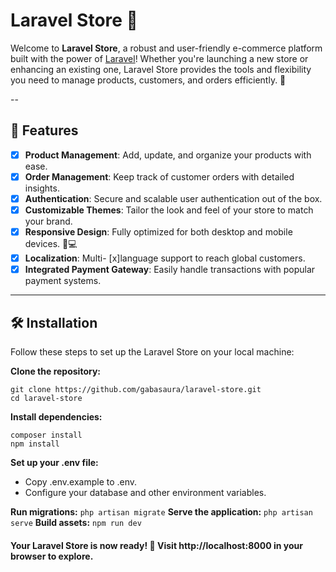 # Laravel Store 🛒

Welcome to **Laravel Store**, a robust and user-friendly e-commerce platform built with the power of [Laravel](https://laravel.com/)! Whether you're launching a new store or enhancing an existing one, Laravel Store provides the tools and flexibility you need to manage products, customers, and orders efficiently. 🚀

--

## 🌟 Features

- [x] **Product Management**: Add, update, and organize your products with ease.
- [x] **Order Management**: Keep track of customer orders with detailed insights.
- [x] **Authentication**: Secure and scalable user authentication out of the box.
- [x] **Customizable Themes**: Tailor the look and feel of your store to match your brand.
- [x] **Responsive Design**: Fully optimized for both desktop and mobile devices. 📱💻
- [x] **Localization**: Multi- [x]language support to reach global customers.
- [x] **Integrated Payment Gateway**: Easily handle transactions with popular payment systems.

---

## 🛠️ Installation

Follow these steps to set up the Laravel Store on your local machine:

**Clone the repository:**
   ```
   git clone https://github.com/gabasaura/laravel-store.git
   cd laravel-store
   ```
**Install dependencies:**
   ```
   composer install
   npm install
   ```
**Set up your .env file:**
- Copy .env.example to .env.
- Configure your database and other environment variables.

**Run migrations:**
    ```
    php artisan migrate
    ```
**Serve the application:**
    ```
    php artisan serve
    ```
**Build assets:**
    ```
    npm run dev
    ```

#### Your Laravel Store is now ready! 🎉 Visit http://localhost:8000 in your browser to explore.

